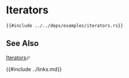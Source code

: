 # Iterators

```rust,editable
{{#include ../../deps/examples/iterators.rs}}
```

## See Also

[Iterators][iterators]⮳

[iterators]: https://doc.rust-lang.org/book/ch13-02-iterators.html
{{#include ../links.md}}
